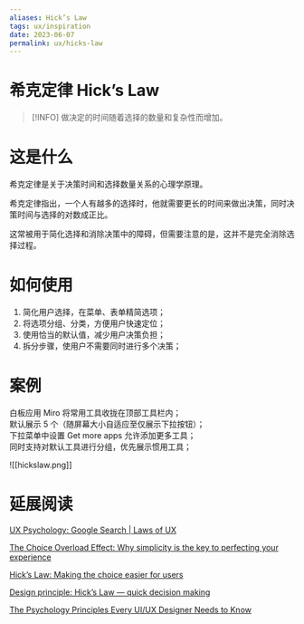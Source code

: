 ```yaml
---
aliases: Hick’s Law
tags: ux/inspiration
date: 2023-06-07
permalink: ux/hicks-law
---
```

# 希克定律 Hick’s Law

> [!INFO] 做决定的时间随着选择的数量和复杂性而增加。

# 这是什么

希克定律是关于决策时间和选择数量关系的心理学原理。  

希克定律指出，一个人有越多的选择时，他就需要更长的时间来做出决策，同时决策时间与选择的对数成正比。  

这常被用于简化选择和消除决策中的障碍，但需要注意的是，这并不是完全消除选择过程。

# 如何使用

1. 简化用户选择，在菜单、表单精简选项；  
2. 将选项分组、分类，方便用户快速定位；  
3. 使用恰当的默认值，减少用户决策负担；  
4. 拆分步骤，使用户不需要同时进行多个决策；

# 案例

白板应用 Miro 将常用工具收拢在顶部工具栏内；  
默认展示 5 个（随屏幕大小自适应至仅展示下拉按钮）；  
下拉菜单中设置 Get more apps 允许添加更多工具；  
同时支持对默认工具进行分组，优先展示惯用工具；

![[hickslaw.png]]

# 延展阅读

[UX Psychology: Google Search | Laws of UX](https://lawsofux.com/articles/2020/ux-psychology-google-search/)

[The Choice Overload Effect: Why simplicity is the key to perfecting your experience](https://medium.com/choice-hacking/choice-overload-why-simplicity-is-the-key-to-winning-customers-2f8e239eaba6)

[Hick’s Law: Making the choice easier for users](https://www.interaction-design.org/literature/article/hick-s-law-making-the-choice-easier-for-users)

[Design principle: Hick’s Law — quick decision making](https://uxplanet.org/design-principles-hicks-law-quick-decision-making-3dcc1b1a0632)

[The Psychology Principles Every UI/UX Designer Needs to Know](https://blog.marvelapp.com/psychology-principles-every-uiux-designer-needs-know/)